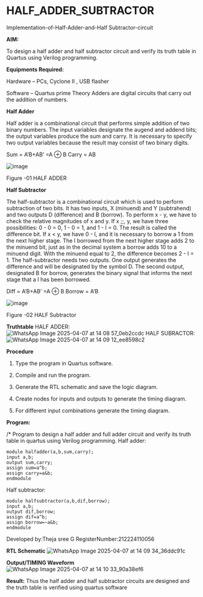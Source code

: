 # HALF_ADDER_SUBTRACTOR

Implementation-of-Half-Adder-and-Half Subtractor-circuit

**AIM:**

To design a half adder and half subtractor circuit and verify its truth table in Quartus using Verilog programming.

**Equipments Required:**

Hardware – PCs, Cyclone II , USB flasher 

Software – Quartus prime Theory Adders are digital circuits that carry out the addition of numbers.

**Half Adder**

Half adder is a combinational circuit that performs simple addition of two binary numbers. The input variables designate the augend and addend bits; the output variables produce the sum and carry. It is necessary to specify two output variables because the result may consist of two binary digits.

Sum = A’B+AB’ =A ⊕ B Carry = AB

![image](https://github.com/naavaneetha/HALF_ADDER_SUBTRACTOR/assets/154305477/bd4a0b2c-cdbc-4184-ab08-81578f121e1f)

Figure -01 HALF ADDER

**Half Subtractor**

The half-subtractor is a combinational circuit which is used to perform subtraction of two bits. It has two inputs, X (minuend) and Y (subtrahend) and two outputs D (difference) and B (borrow). To perform x - y, we have to check the relative magnitudes of x and y. If x ;;, y, we have three possibilities: 0 - 0 = 0, 1 - 0 = 1, and 1 - I = 0. The result is called the difference bit. If x < y, we have 0 - I, and it is necessary to borrow a 1 from the next higher stage. The I borrowed from the next higher stage adds 2 to the minuend bit, just as in the decimal system a borrow adds 10 to a minuend digit. With the minuend equal to 2, the difference becomes 2 - I = 1. The half-subtractor needs two outputs. One output generates the difference and will be designated by the symbol D. The second output, designated B for borrow, generates the binary signal that informs the next stage that a I has been borrowed. 

Diff = A’B+AB’ =A ⊕ B
Borrow = A’B

 ![image](https://github.com/naavaneetha/HALF_ADDER_SUBTRACTOR/assets/154305477/d76b099c-513f-4e7c-843a-e2fd028a531a)

Figure -02 HALF Subtractor

**Truthtable**
HALF ADDER:
![WhatsApp Image 2025-04-07 at 14 08 57_0eb2ccdc](https://github.com/user-attachments/assets/132c38a7-2209-404a-b0d0-4e3e189a20df)
HALF SUBRACTOR:
![WhatsApp Image 2025-04-07 at 14 09 12_ee8598c2](https://github.com/user-attachments/assets/76657c5e-3bfb-4010-b7a5-98b853472b3e)




**Procedure**

1.	Type the program in Quartus software.

2.	Compile and run the program.

3.	Generate the RTL schematic and save the logic diagram.

4.	Create nodes for inputs and outputs to generate the timing diagram.

5.	For different input combinations generate the timing diagram.


**Program:**

/* Program to design a half adder and full adder circuit and verify its truth table in quartus using Verilog programming.
Half adder:
```
module halfadder(a,b,sum,carry);
input a,b;
output sum,carry;
assign sum=a^b;
assign carry=a&b;
endmodule
```
Half subtractor:
```
module halfsubtractor(a,b,dif,borrow);
input a,b;
output dif,borrow;
assign dif=a^b;
assign borrow=~a&b;
endmodule
```

Developed by:Theja sree G 
RegisterNumber:212224110056

**RTL Schematic**
![WhatsApp Image 2025-04-07 at 14 09 34_36ddc91c](https://github.com/user-attachments/assets/5a0842b5-11d4-4a6d-a87c-784e65f1d78b)



**Output/TIMING Waveform**
![WhatsApp Image 2025-04-07 at 14 10 33_90a38ef6](https://github.com/user-attachments/assets/8f2e1759-f4b1-453d-9f9e-9e6567cca640)


**Result:**
Thus the half adder and half subtractor circuits are designed and the truth table is verified using quartus software
